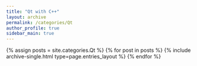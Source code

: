 ```yaml
---
title: "Qt with C++"
layout: archive
permalink: /categories/Qt
author_profile: true
sidebar_main: true
---
```


{% assign posts = site.categories.Qt %}
{% for post in posts %} {% include archive-single.html type=page.entries_layout %} {% endfor %}

